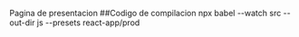 Pagina de presentacion
##Codigo de compilacion
npx babel --watch src --out-dir js --presets react-app/prod
